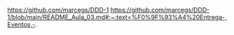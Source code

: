 https://github.com/marcegs/DDD-1
https://github.com/marcegs/DDD-1/blob/main/README_Aula_03.md#:~:text=%F0%9F%93%A4%20Entrega-,Eventos,-.

